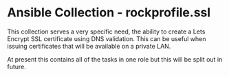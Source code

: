 # Ansible Collection - rockprofile.ssl

This collection serves a very specific need, the ability to create a Lets Encrypt
SSL certificate using DNS validation. This can be useful when issuing certificates
that will be available on a private LAN.

At present this contains all of the tasks in one role but this will be split out in future.
